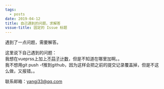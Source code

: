 ```yaml
---
tags:
  - posts
date: 2019-04-12
title: 自己遇到的问题，求解答
vssue-title: 固定的 Issue 标题
---
```

遇到了一点问题，需要解答。
<!-- more -->

这里说下自己遇到的问题：  
我想在vueprss上加上<abbr title="不蒜子">不蒜子计数</abbr>，但是不知道在哪里加啊。。  
我不想用git push -f推到github，因为这样会把之前的提交记录覆盖掉，但是不这么做，又报错。。

联系邮箱：yangj33@qq.com